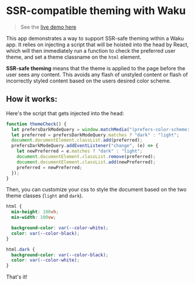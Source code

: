 # SSR-compatible theming with Waku

> See the [live demo here](https://waku-ssr-theming-example.mhamlin.workers.dev/)

This app demonstrates a way to support SSR-safe theming within a Waku app. It relies on injecting a script that will be hoisted into the head by React, which will then immediately run a function to check the preferred user theme, and set a theme classname on the `html` element.

**SSR-safe theming** means that the theme is applied to the page before the user sees any content. This avoids any flash of unstyled content or flash of incorrectly styled content based on the users desired color scheme.

## How it works:

Here's the script that gets injected into the head:

```js
function themeCheck() {
  let prefersDarkModeQuery = window.matchMedia("(prefers-color-scheme: dark)");
  let preferred = prefersDarkModeQuery.matches ? "dark" : "light";
  document.documentElement.classList.add(preferred);
  prefersDarkModeQuery.addEventListener("change", (e) => {
    let newPreferred = e.matches ? "dark" : "light";
    document.documentElement.classList.remove(preferred);
    document.documentElement.classList.add(newPreferred);
    preferred = newPreferred;
  });
}
```

Then, you can customize your css to style the document based on the two theme classes (`light` and `dark`).

```css
html {
  min-height: 100vh;
  min-width: 100vw;

  background-color: var(--color-white);
  color: var(--color-black);
}

html.dark {
  background-color: var(--color-black);
  color: var(--color-white);
}
```


That's it!